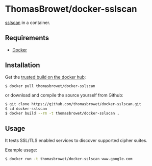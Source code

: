# ThomasBrowet/docker-sslscan

[sslscan](https://github.com/rbsec/sslscan) in a container.

## Requirements

* [Docker](https://www.docker.com/)

## Installation

Get the [trusted build on the docker hub](https://registry.hub.docker.com/u/tbrowet/docker-sslscan/):

```bash
$ docker pull thomasbrowet/docker-sslscan
```

or download and compile the source yourself from Github:

```bash
$ git clone https://github.com/thomasbrowet/docker-sslscan.git
$ cd docker-sslscan
$ docker build --rm -t thomasbrowet/docker-sslscan .
```

## Usage

It tests SSL/TLS enabled services to discover supported cipher suites.

Example usage:

```bash
$ docker run -t thomasbrowet/docker-sslscan www.google.com
```